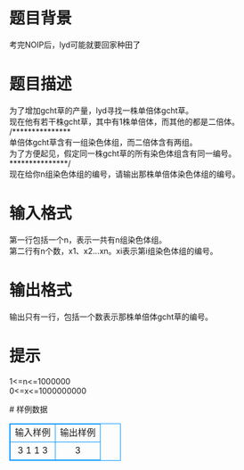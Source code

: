 # 

 
 # 题目背景 
<p>考完NOIP后，lyd可能就要回家种田了</p> 

 
 # 题目描述 
<p>为了增加gcht草的产量，lyd寻找一株单倍体gcht草。<br />
现在他有若干株gcht草，其中有1株单倍体，而其他的都是二倍体。<br />
/***************<br />
单倍体gcht草含有一组染色体组，而二倍体含有两组。<br />
为了方便起见，假定同一株gcht草的所有染色体组含有同一编号。<br />
***************/<br />
现在给你n组染色体组的编号，请输出那株单倍体染色体组的编号。</p> 

 
 # 输入格式 
<p>第一行包括一个n，表示一共有n组染色体组。<br />
第二行有n个数，x1、x2...xn。xi表示第i组染色体组的编号。</p> 

 
 # 输出格式 
<p>输出只有一行，包括一个数表示那株单倍体gcht草的编号。</p> 

 
 # 提示 
<p>1&lt;=n&lt;=1000000<br />
0&lt;=x&lt;=1000000000</p> 
# 样例数据
<style>
        table,table tr th, table tr td { border:1px solid #0094ff; }
        table { width: 200px; min-height: 25px; line-height: 25px; text-align: center; border-collapse: collapse;}   
    </style>
<table>
	<tr>
		<td>输入样例</td>
		<td>输出样例</td>
	</tr>
<tr><td>3
1 1 3</td><td>3</td></tr></table>
